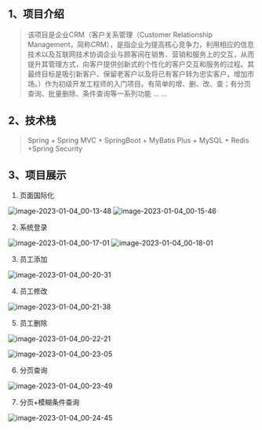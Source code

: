 <a name="TB8p5"></a>
## 1、项目介绍
> 该项目是企业CRM（客户关系管理（Customer Relationship Management，简称CRM），是指企业为提高核心竞争力，利用相应的信息技术以及互联网技术协调企业与顾客间在销售、营销和服务上的交互，从而提升其管理方式，向客户提供创新式的个性化的客户交互和服务的过程。其最终目标是吸引新客户、保留老客户以及将已有客户转为忠实客户，增加市场。）作为初级开发工程师的入门项目。有简单的增、删、改、查；有分页查询、批量删除、条件查询等一系列功能 ... ...

<a name="nv2b1"></a>
## 2、技术栈
> Spring + Spring MVC + SpringBoot + MyBatis Plus + MySQL + Redis +Spring Security

<a name="hqKca"></a>
## 3、项目展示

1. 页面国际化

![image-2023-01-04_00-13-48](https://gitee.com/hfnu_112/springboot_03_webdemo/raw/master/upload/image-2023-01-04_00-13-48.png)
![image-2023-01-04_00-15-46](https://gitee.com/hfnu_112/springboot_03_webdemo/raw/master/upload/image-2023-01-04_00-15-46.png)

2. 系统登录

![image-2023-01-04_00-17-01](https://gitee.com/hfnu_112/springboot_03_webdemo/raw/master/upload/image-2023-01-04_00-17-01.png)
![image-2023-01-04_00-18-01](https://gitee.com/hfnu_112/springboot_03_webdemo/raw/master/upload/image-2023-01-04_00-18-01.png)

3. 员工添加

![image-2023-01-04_00-20-31](https://gitee.com/hfnu_112/springboot_03_webdemo/raw/master/upload/image-2023-01-04_00-20-31.png)

4. 员工修改

![image-2023-01-04_00-21-38](https://gitee.com/hfnu_112/springboot_03_webdemo/raw/master/upload/image-2023-01-04_00-21-38.png)

5. 员工删除

![image-2023-01-04_00-22-21](https://gitee.com/hfnu_112/springboot_03_webdemo/raw/master/upload/image-2023-01-04_00-22-21.png)

![image-2023-01-04_00-23-05](https://gitee.com/hfnu_112/springboot_03_webdemo/raw/master/upload/image-2023-01-04_00-23-05.png)

6. 分页查询

![image-2023-01-04_00-23-49](https://gitee.com/hfnu_112/springboot_03_webdemo/raw/master/upload/image-2023-01-04_00-23-49.png)

7. 分页+模糊条件查询

![image-2023-01-04_00-24-45](https://gitee.com/hfnu_112/springboot_03_webdemo/raw/master/upload/image-2023-01-04_00-24-45.png)



